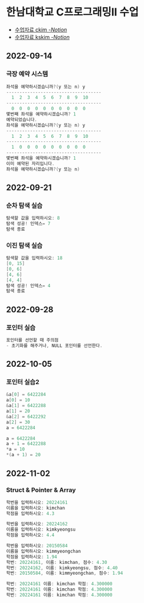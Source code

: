 # 한남대학교 C프로그래밍II 수업
- [수업자료 ckim -*Notion*](https://charm-aluminum-6c2.notion.site/C-2-2b62c8d09ffc4522800e7f551e7d99f8)
- [수업자료 kskim -*Notion*](https://juniper-clef-fd2.notion.site/C-II-586ce7f8ff0440cd8d49df9580dbe4b8)

## 2022-09-14
### 극장 예약 시스템
``` c
좌석을 예약하시겠습니까?(y 또는 n) y
------------------------------------
  1  2  3  4  5  6  7  8  9  10
------------------------------------
  0  0  0  0  0  0  0  0  0  0
몇번째 좌석을 예약하시겠습니까? 1
예약되었습니다.
좌석을 예약하시겠습니까?(y 또는 n) y
------------------------------------
  1  2  3  4  5  6  7  8  9  10
------------------------------------
  1  0  0  0  0  0  0  0  0  0
------------------------------------
몇번째 좌석을 예약하시겠습니까? 1
이미 예약된 자리입니다.
좌석을 예약하시겠습니까?(y 또는 n)
```

## 2022-09-21
### 순차 탐색 실습
```c
탐색할 값을 입력하시오: 8
탐색 성공! 인덱스= 7 
탐색 종료
```  
  
### 이진 탐색 실습
```c
탐색할 값을 입력하시오: 18
[0, 15]
[0, 6]
[4, 6]
[4, 4]
탐색 성공! 인덱스= 4 
탐색 종료
```

## 2022-09-28
### 포인터 실습
```c
포인터를 선언할 때 주의점
- 초기화를 해주거나, NULL 포인터를 선언한다.
```

## 2022-10-05
### 포인터 실습2

``` c
&a[0] = 6422284
a[0] = 10      
&a[1] = 6422288
a[1] = 20      
&a[2] = 6422292
a[2] = 30      
a = 6422284  
```

``` c
a = 6422284    
a + 1 = 6422288
*a = 10        
*(a + 1) = 20  
```

## 2022-11-02
### Struct & Pointer & Array

``` c
학번을 입력하시오: 20224161
이름을 입력하시오: kimchan
학점을 입력하시오: 4.3

학번을 입력하시오: 20224162
이름을 입력하시오: kimkyeongsu
학점을 입력하시오: 4.4

학번을 입력하시오: 20150584
이름을 입력하시오: kimmyeongchan
학점을 입력하시오: 1.94
학번: 20224161, 이름: kimchan, 점수: 4.30  
학번: 20224162, 이름: kimkyeongsu, 점수: 4.40
학번: 20150584, 이름: kimmyeongchan, 점수: 1.94
```

``` c
학번: 20224161 이름: kimchan 학점: 4.300000
학번: 20224161 이름: kimchan 학점: 4.300000
학번: 20224161 이름: kimchan 학점: 4.300000
```